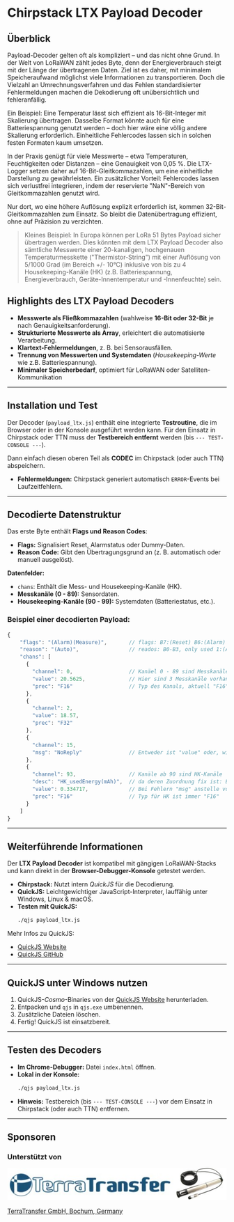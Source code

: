 # Chirpstack LTX Payload Decoder

## Überblick

Payload-Decoder gelten oft als kompliziert – und das nicht ohne Grund. In der Welt von LoRaWAN zählt jedes Byte, denn der Energieverbrauch steigt mit der Länge der übertragenen Daten. Ziel ist es daher, mit minimalem Speicheraufwand möglichst viele Informationen zu transportieren. Doch die Vielzahl an Umrechnungsverfahren und das Fehlen standardisierter Fehlermeldungen machen die Dekodierung oft unübersichtlich und fehleranfällig.  

Ein Beispiel: Eine Temperatur lässt sich effizient als 16-Bit-Integer mit Skalierung übertragen. Dasselbe Format könnte auch für eine Batteriespannung genutzt werden – doch hier wäre eine völlig andere Skalierung erforderlich. Einheitliche Fehlercodes lassen sich in solchen festen Formaten kaum umsetzen.  

In der Praxis genügt für viele Messwerte – etwa Temperaturen, Feuchtigkeiten oder Distanzen – eine Genauigkeit von 0,05 %. Die LTX-Logger setzen daher auf 16-Bit-Gleitkommazahlen, um eine einheitliche Darstellung zu gewährleisten. Ein zusätzlicher Vorteil: Fehlercodes lassen sich verlustfrei integrieren, indem der reservierte "NaN"-Bereich von Gleitkommazahlen genutzt wird.  

Nur dort, wo eine höhere Auflösung explizit erforderlich ist, kommen 32-Bit-Gleitkommazahlen zum Einsatz. So bleibt die Datenübertragung effizient, ohne auf Präzision zu verzichten.  

> Kleines Beispiel: In Europa können per LoRa 51 Bytes Payload sicher übertragen werden. Dies könnten mit dem LTX Payload Decoder
> also sämtliche Messwerte einer 20-kanaligen, hochgenauen Temperaturmesskette ("Thermistor-String") mit einer Auflösung von 5/1000 Grad (im 
> Bereich +/- 10°C) inklusive von bis zu 4 Housekeeping-Kanäle (HK) (z.B. Batteriespannung, Energieverbrauch, Geräte-Innentemperatur 
> und -Innenfeuchte) sein.

## Highlights des LTX Payload Decoders

- **Messwerte als Fließkommazahlen** (wahlweise **16-Bit oder 32-Bit** je nach Genauigkeitsanforderung).
- **Strukturierte Messwerte als Array**, erleichtert die automatisierte Verarbeitung.
- **Klartext-Fehlermeldungen**, z. B. bei Sensorausfällen.
- **Trennung von Messwerten und Systemdaten** (*Housekeeping-Werte* wie z.B. Batteriespannung).
- **Minimaler Speicherbedarf**, optimiert für LoRaWAN oder Satelliten-Kommunikation 

---

## Installation und Test

Der Decoder (`payload_ltx.js`) enthält eine integrierte **Testroutine**, die im Browser oder in der Konsole ausgeführt werden kann. Für den Einsatz in Chirpstack oder TTN muss der **Testbereich entfernt** werden (bis `--- TEST-CONSOLE ---`).

Dann einfach diesen oberen Teil als **CODEC** im Chirpstack (oder auch TTN) abspeichern.

- **Fehlermeldungen:** Chirpstack generiert automatisch `ERROR`-Events bei Laufzeitfehlern.

---

## Decodierte Datenstruktur

Das erste Byte enthält **Flags und Reason Codes**:
- **Flags:** Signalisiert Reset, Alarmstatus oder Dummy-Daten.
- **Reason Code:** Gibt den Übertragungsgrund an (z. B. automatisch oder manuell ausgelöst).

**Datenfelder:**
- `chans`: Enthält die Mess- und Housekeeping-Kanäle (HK).
- **Messkanäle (0 - 89):** Sensordaten.
- **Housekeeping-Kanäle (90 - 99):** Systemdaten (Batteriestatus, etc.).

### Beispiel einer decodierten Payload:
```javascript
{
    "flags": "(Alarm)(Measure)",       // flags: B7:(Reset) B6:(Alarm) B5:(oldAlarm) B4:(Measure)
    "reason": "(Auto)",                // reados: B0-B3, only used 1:(Auto) and 5:(Manual)
    "chans": [
      {
        "channel": 0,                  // Kanäel 0 - 89 sind Messkanäle
        "value": 20.5625,              // Hier sind 3 Messkanäle vorhanden
        "prec": "F16"                  // Typ des Kanals, aktuell "F16" oder "F32"
      },
      {
        "channel": 2,
        "value": 18.57,
        "prec": "F32"
      },
      {
        "channel": 15,
        "msg": "NoReply"               // Entweder ist "value" oder, wie hier, "msg" vorhanden
      },
      {
        "channel": 93,                 // Kanäle ab 90 sind HK-Kanäle      
        "desc": "HK_usedEnergy(mAh)",  // da deren Zuordnung fix ist: Beschreibung mit Einheit
        "value": 0.334717,             // Bei Fehlern "msg" anstelle von "value", wie oben
        "prec": "F16"                  // Typ für HK ist immer "F16"
      }
    ]
}
```

---

## Weiterführende Informationen

Der **LTX Payload Decoder** ist kompatibel mit gängigen LoRaWAN-Stacks und kann direkt in der **Browser-Debugger-Konsole** getestet werden.

- **Chirpstack:** Nutzt intern *QuickJS* für die Decodierung.
- **QuickJS:** Leichtgewichtiger JavaScript-Interpreter, lauffähig unter Windows, Linux & macOS.
- **Testen mit QuickJS:**
  ```bash
  ./qjs payload_ltx.js
  ```

Mehr Infos zu QuickJS:
- [QuickJS Website](https://bellard.org/quickjs/)
- [QuickJS GitHub](https://github.com/bellard/quickjs)

---

## QuickJS unter Windows nutzen

1. QuickJS-*Cosmo*-Binaries von der [QuickJS Website](https://bellard.org/quickjs/) herunterladen.
2. Entpacken und `qjs` in `qjs.exe` umbenennen.
3. Zusätzliche Dateien löschen.
4. Fertig! QuickJS ist einsatzbereit.

---

## Testen des Decoders

- **Im Chrome-Debugger:** Datei `index.html` öffnen.
- **Lokal in der Konsole:**
  ```bash
  ./qjs payload_ltx.js
  ```
- **Hinweis:** Testbereich (bis `--- TEST-CONSOLE ---`) vor dem Einsatz in Chirpstack (oder auch TTN) entfernen.

---

## Sponsoren

### Unterstützt von

![TERRA_TRANSFER](./docu/sponsors/TerraTransfer.jpg "TERRA_TRANSFER")

[TerraTransfer GmbH, Bochum, Germany](https://www.terratransfer.org)


